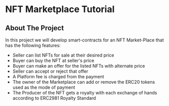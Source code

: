 # NFT Marketplace Tutorial

## About The Project

In this project we will develop smart-contracts for an NFT Market-Place that has the following features:

- Seller can list NFTs for sale at their desired price
- Buyer can buy the NFT at seller's price
- Buyer can make an offer for the listed NFTs with alternate price
- Seller can accept or reject that offer
- A Platform fee is charged from the payment
- The owner of the Marketplace can add or remove the ERC20 tokens used as the mode of payment
- The Producer of the NFT gets a royalty with each exchange of hands according to ERC2981 Royalty Standard
